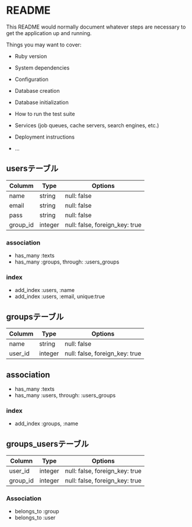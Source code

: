 # README

This README would normally document whatever steps are necessary to get the
application up and running.

Things you may want to cover:

* Ruby version

* System dependencies

* Configuration

* Database creation

* Database initialization

* How to run the test suite

* Services (job queues, cache servers, search engines, etc.)

* Deployment instructions

* ...

## usersテーブル

|Columm|Type|Options|
|------|----|-------|
|name|string|null: false|
|email|string|null: false|
|pass|string|null: false|
|group_id|integer|null: false, foreign_key: true|

### association
- has_many :texts
- has_many :groups, through: :users_groups

### index
- add_index :users, :name
- add_index :users, :email, unique:true

## groupsテーブル

|Columm|Type|Options|
|------|----|-------|
|name|string|null: false|
|user_id|integer|null: false, foreign_key: true|

## association
- has_many :texts
- has_many :users, through: :users_groups

### index
- add_index :groups, :name

## groups_usersテーブル

|Column|Type|Options|
|------|----|-------|
|user_id|integer|null: false, foreign_key: true|
|group_id|integer|null: false, foreign_key: true|

### Association
- belongs_to :group
- belongs_to :user

